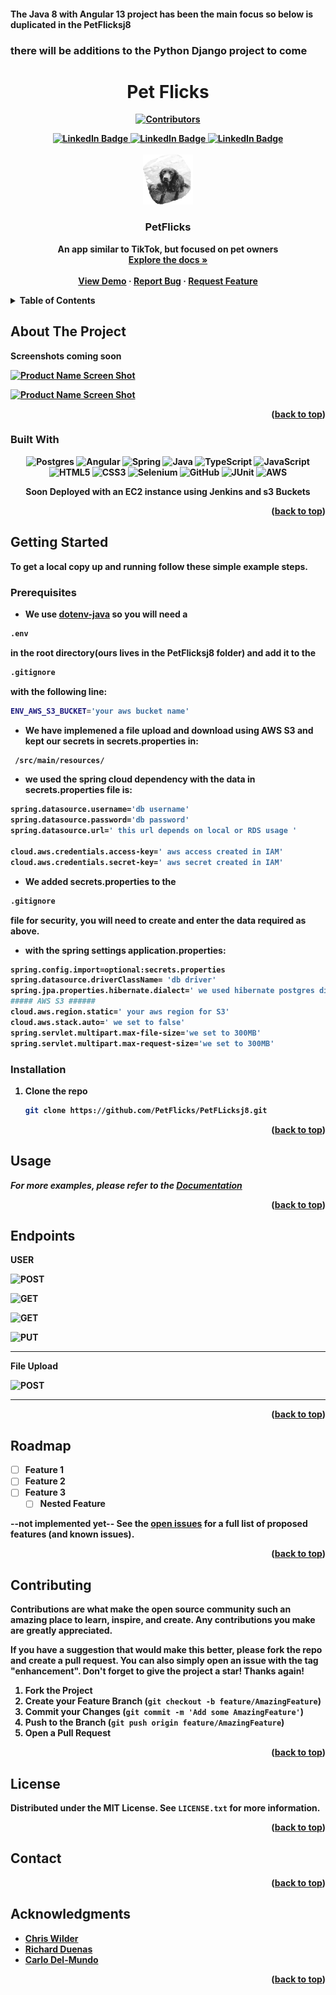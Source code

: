 
#### The Java 8 with Angular 13 project has been the main focus so below is duplicated in the PetFlicksj8

### there will be additions to the Python Django project to come

<!--

**Here are some ideas to get you started:**

🙋‍♀️ A short introduction - what is your organization all about?
🌈 Contribution guidelines - how can the community get involved?
👩‍💻 Useful resources - where can the community find your docs? Is there anything else the community should know?
🍿 Fun facts - what does your team eat for breakfast?
🧙 Remember, you can do mighty things with the power of [Markdown](https://docs.github.com/github/writing-on-github/getting-started-with-writing-and-formatting-on-github/basic-writing-and-formatting-syntax)
-->




<h1 align="center" ><strong>
   Pet Flicks
</string>
  </h1>

<div id="top"></div>




<!-- PROJECT SHIELDS -->
<!--
*** https://www.markdownguide.org/basic-syntax/#reference-style-links
-->
<div align="center">
  
[![Contributors][contributors-shield]][contributors-url]

<!-- [![MIT License][license-shield]][license-url] -->
  
  <div id="badges">
  <a href="https://www.linkedin.com/in/chriswwilder/">
    <img src="https://img.shields.io/badge/Chris Wilder-blue?style=for-the-badge&logo=linkedin&logoColor=white" alt="LinkedIn Badge"/>
  </a>  <a href="https://www.linkedin.com/in/richard-duenas-69600a63/">
    <img src="https://img.shields.io/badge/Richard Duenas-blue?style=for-the-badge&logo=linkedin&logoColor=white" alt="LinkedIn Badge"/>
  </a>  <a href="https://www.linkedin.com/in/delmundo-carlo/">
    <img src="https://img.shields.io/badge/Carlo DelMundo-blue?style=for-the-badge&logo=linkedin&logoColor=white" alt="LinkedIn Badge"/>
  </a>
</div>
   


</div>

<!-- PROJECT LOGO -->
<br />
<div align="center">
  <a href="https://github.com/PetFlicks">
    <img src="https://github.com/PetFlicks/Petflicksj8/blob/cw/src/main/resources/assets/PFlogo.png" alt="PetFlicksDemoLogo" width="80" height="80">
  </a>

<h3 align="center">PetFlicks</h3>

  <p align="center">
An app similar to TikTok, but focused on pet owners
        
<br />
    <a href="https://github.com/PetFlicks/docs"><strong>Explore the docs »</strong></a>
    <br />
    <br />
    <a href="https://github.com/PetFlicks/demo">View Demo</a>
    ·
    <a href="https://github.com/PetFlicks/issues">Report Bug</a>
    ·
    <a href="https://github.com/PetFlicks/features">Request Feature</a>
  </p>
</div>



<!-- TABLE OF CONTENTS -->
<details>
  <summary>Table of Contents</summary>
  <ol>
    <li>
      <a href="#about-the-project">About The Project</a>
      <ul>
        <li><a href="#built-with">Built With</a></li>
      </ul>
    </li>
    <li>
      <a href="#getting-started">Getting Started</a>
      <ul>
        <li><a href="#prerequisites">Prerequisites</a></li>
        <li><a href="#installation">Installation</a></li>
      </ul>
    </li>
    <li><a href="#usage">Usage</a></li>
    <li><a href="#external-api">External Api</a></li>
    <li><a href="#endpoints">EndPoints</a></li>
     <li><a href="#roadmap">Roadmap</a></li>
    <li><a href="#contributing">Contributing</a></li>
    <li><a href="#license">License</a></li>
    <li><a href="#contact">Contact</a></li>
    <li><a href="#acknowledgments">Acknowledgments</a></li>
  </ol>
</details>



<!-- ABOUT THE PROJECT -->
## About The Project

Screenshots coming soon

[![Product Name Screen Shot][product-screenshot]](https://PetFlicks.com)


[![Product Name Screen Shot][product-screenshot1]](https://PetFlicks.com)


<!-- Here's a blank template to get started: To avoid retyping too much info. Do a search and replace with your text editor for the following: `github_username`, `repo_name`, `twitter_handle`, `linkedin_username`, `email_client`, `email`, `project_title`, `project_description` -->

<p align="right">(<a href="#top">back to top</a>)</p>



### Built With

<div align="center">

![Postgres](https://img.shields.io/badge/postgres-%23316192.svg?style=for-the-badge&logo=postgresql&logoColor=white)
![Angular](https://img.shields.io/badge/angular-%23DD0031.svg?style=for-the-badge&logo=angular&logoColor=white)
![Spring](https://img.shields.io/badge/spring-%236DB33F.svg?style=for-the-badge&logo=spring&logoColor=white)
![Java](https://img.shields.io/badge/java-%23ED8B00.svg?style=for-the-badge&logo=java&logoColor=white)
![TypeScript](https://img.shields.io/badge/typescript-%23007ACC.svg?style=for-the-badge&logo=typescript&logoColor=white)
![JavaScript](https://img.shields.io/badge/javascript-%23323330.svg?style=for-the-badge&logo=javascript&logoColor=%23F7DF1E)
![HTML5](https://img.shields.io/badge/html5-%23E34F26.svg?style=for-the-badge&logo=html5&logoColor=white)
![CSS3](https://img.shields.io/badge/css3-%231572B6.svg?style=for-the-badge&logo=css3&logoColor=white)
![Selenium](https://img.shields.io/badge/-selenium-%43B02A?style=for-the-badge&logo=selenium&logoColor=white)
![GitHub](https://img.shields.io/badge/github-%23121011.svg?style=for-the-badge&logo=github&logoColor=white)
![JUnit](https://img.shields.io/badge/Junit5-25A162?style=for-the-badge&logo=junit5&logoColor=white)
![AWS](https://img.shields.io/badge/AWS-%23FF9900.svg?style=for-the-badge&logo=amazon-aws&logoColor=white)

 
  
Soon Deployed with an EC2 instance using Jenkins and s3 Buckets


</div>


<!-- * [Next.js](https://nextjs.org/)
* [React.js](https://reactjs.org/)
* [Vue.js](https://vuejs.org/)
* [Angular](https://angular.io/)
* [Svelte](https://svelte.dev/)
* [Laravel](https://laravel.com)
* [Bootstrap](https://getbootstrap.com)
* [JQuery](https://jquery.com) -->

<p align="right">(<a href="#top">back to top</a>)</p>



<!-- GETTING STARTED -->
## Getting Started

<!-- This is an example of how you may give instructions on setting up your project locally. -->
To get a local copy up and running follow these simple example steps.

### Prerequisites
 
 * We use 
  [dotenv-java](https://github.com/cdimascio/dotenv-java)
 so you will need a
 ```sh
 .env
 ```
 in the root directory(ours lives in the PetFlicksj8 folder) and add it to the 
 ```sh
 .gitignore
 ```
 with the following line:
 
 ```sh
 ENV_AWS_S3_BUCKET='your aws bucket name'
```



* We have implemened a file upload and download using AWS S3 and kept our secrets in secrets.properties in:
 ```sh
  /src/main/resources/
   ```
* we used the spring cloud dependency with the data in secrets.properties file is:

```sh
spring.datasource.username='db username'
spring.datasource.password='db password'
spring.datasource.url=' this url depends on local or RDS usage '

cloud.aws.credentials.access-key=' aws access created in IAM'
cloud.aws.credentials.secret-key=' aws secret created in IAM'
   ```
   
* We added secrets.properties to the 
```sh
.gitignore 
```
file for security, you will need to create and enter the data required as above.
   
* with the spring settings application.properties:
 ```sh
spring.config.import=optional:secrets.properties
spring.datasource.driverClassName= 'db driver'
spring.jpa.properties.hibernate.dialect=' we used hibernate postgres dialect'
##### AWS S3 ######
cloud.aws.region.static=' your aws region for S3'
cloud.aws.stack.auto=' we set to false'
spring.servlet.multipart.max-file-size='we set to 300MB'
spring.servlet.multipart.max-request-size='we set to 300MB'
```


### Installation


1. Clone the repo
   ```sh
   git clone https://github.com/PetFlicks/PetFLicksj8.git
   ```
<!-- 2. Install NPM packages
   ```sh
   npm install
   ```  -->
<!-- 4. Enter your API in `config.js`
   ```js
   const API_KEY = 'ENTER YOUR API';
   ``` --> 

<p align="right">(<a href="#top">back to top</a>)</p>



<!-- USAGE EXAMPLES -->
## Usage

<!-- Use this space to show useful examples of how a project can be used. Additional screenshots, code examples and demos work well in this space. You may also link to more resources. -->

_For more examples, please refer to the [Documentation](https://example.com)_



<p align="right">(<a href="#top">back to top</a>)</p>




## Endpoints

USER

![POST](https://img.shields.io/static/v1.svg?label=register&message=http://localhost:8081/users/&color=blue )

![GET](https://img.shields.io/static/v1.svg?label=getUserById&message=http://localhost:8081/users/{user_id}&color=blue )

![GET](https://img.shields.io/static/v1.svg?label=CheckLogin&message=http://localhost:8081/user/{userId}/auth&color=blue )

![PUT](https://img.shields.io/static/v1.svg?label=UpdateUser&message=http://localhost:8081/users/{user_id}&color=blue )

---

File Upload

![POST](https://img.shields.io/static/v1.svg?label=register&message=http://localhost:8081/api/upload/&color=blue )


---




<p align="right">(<a href="#top">back to top</a>)</p>

<!-- ROADMAP -->
## Roadmap

- [ ] Feature 1
- [ ] Feature 2
- [ ] Feature 3
    - [ ] Nested Feature

--not implemented yet--
See the [open issues](https://github.com/PetFlicks/Petflicksj8/issues) for a full list of proposed features (and known issues).

<p align="right">(<a href="#top">back to top</a>)</p>



<!-- CONTRIBUTING -->
## Contributing

Contributions are what make the open source community such an amazing place to learn, inspire, and create. Any contributions you make are **greatly appreciated**.

If you have a suggestion that would make this better, please fork the repo and create a pull request. You can also simply open an issue with the tag "enhancement".
Don't forget to give the project a star! Thanks again!

1. Fork the Project
2. Create your Feature Branch (`git checkout -b feature/AmazingFeature`)
3. Commit your Changes (`git commit -m 'Add some AmazingFeature'`)
4. Push to the Branch (`git push origin feature/AmazingFeature`)
5. Open a Pull Request

<p align="right">(<a href="#top">back to top</a>)</p>



<!-- LICENSE -->
## License

Distributed under the MIT License. See `LICENSE.txt` for more information.

<p align="right">(<a href="#top">back to top</a>)</p>



<!-- CONTACT -->
## Contact

<!-- Your Name - [@twitter_handle](https://twitter.com/twitter_handle) - email@email_client.com -->

<!-- Project Link: [https://github.com/github_username/repo_name](https://github.com/github_username/repo_name) -->

<p align="right">(<a href="#top">back to top</a>)</p>



<!-- ACKNOWLEDGMENTS -->
## Acknowledgments

* [Chris Wilder](https://github.com/wilderchris)
* [Richard Duenas](https://github.com/ricky23i)
* [Carlo Del-Mundo](https://github.com/Carlo-Del-Mundo)

<p align="right">(<a href="#top">back to top</a>)</p>



<!-- MARKDOWN LINKS & IMAGES -->
<!-- https://www.markdownguide.org/basic-syntax/#reference-style-links -->
[contributors-shield]: https://img.shields.io/github/contributors/wilderchris/wilderchris?style=for-the-badge
[contributors-url]: https://github.com/PetFlicks/PetFlicksj8/graphs/contributors
[forks-shield]: https://img.shields.io/github/forks/github_username/repo_name.svg?style=for-the-badge
[forks-url]: https://github.com/github_username/repo_name/network/members
[stars-shield]: https://img.shields.io/github/stars/github_username/repo_name.svg?style=for-the-badge
[stars-url]: https://github.com/github_username/repo_name/stargazers
[issues-shield]: https://img.shields.io/github/issues/github_username/repo_name.svg?style=for-the-badge
[issues-url]: https://github.com/github_username/repo_name/issues
[license-shield]: https://img.shields.io/github/license/github_username/repo_name.svg?style=for-the-badge
[license-url]: https://github.com/github_username/repo_name/blob/master/LICENSE.txt
[linkedin-shield]: https://img.shields.io/badge/LinkedIn-blue?style=for-the-badge&logo=linkedin&logoColor=white
[cwlinkedin-url]: https://www.linkedin.com/in/chriswwilder/
[cmlinkedin-url]: https://www.linkedin.com/in/delmundo-carlo/
[rdlinkedin-url]: https://www.linkedin.com/in/richard-duenas-69600a63/
[product-screenshot]: https://github.com/PetFlicks/Petflicksj8/blob/cw/src/main/resources/assets/screen1.png
[product-screenshot1]: https://github.com/PetFlicks/Petflicksj8/blob/cw/src/main/resources/assets/screen2.png

